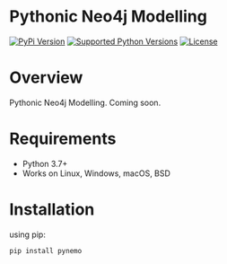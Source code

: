 Pythonic Neo4j Modelling
========================

[![PyPi Version](https://img.shields.io/pypi/v/pynemo)](https://pypi.org/project/pynemo/)
[![Supported Python Versions](https://img.shields.io/pypi/pyversions/pynemo.svg)](https://pypi.org/project/pynemo/)
[![License](https://img.shields.io/github/license/ssripilaipong/pynemo)](https://github.com/SSripilaipong/pynemo/blob/master/LICENSE.md)

# Overview
Pythonic Neo4j Modelling. Coming soon.


# Requirements
- Python 3.7+
- Works on Linux, Windows, macOS, BSD

# Installation
using pip:
```
pip install pynemo
```

[comment]: <> (# Documentation)

[comment]: <> ([ReadTheDocs]&#40;&#41; &#40;in progress&#41;)
